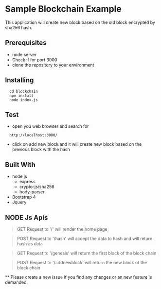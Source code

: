 # Sample Blockchain Example
This application will create new block based on the old block encrypted by sha256 hash.

## Prerequisites
* node server
* Check if for port 3000 
* clone the repository to your environment 

## Installing

```
  cd blockchain
  npm install
  node index.js
```

## Test

* open you web browser and search for 
```
  http://localhost:3000/
```

* click on add new block and it will create new block based on the previous block with the hash

## Built With
- node js
  - express
  - crypto-js/sha256
  - body-parser
- Bootstrap 4
- Jquery

## NODE Js Apis

> GET Request to '/' will render the home page

> POST Request to '/hash' will accept the data to hash and will return hash as data

> GET Request to '/genesis' will return the first block of the block chain

> POST Request to '/addnewblock' will return the new block of the block chain

** Please create a new issue if you find any changes or an new feature is demanded.

